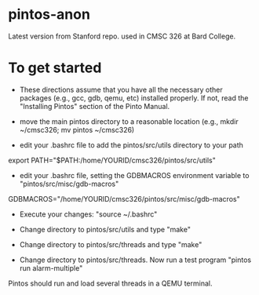 # pintos-anon

Latest version from Stanford repo. used in CMSC 326 at Bard College.

# To get started

- These directions assume that you have all the necessary other
  packages (e.g., gcc, gdb, qemu, etc) installed properly.  If not,
  read the "Installing Pintos" section of the Pinto Manual.

- move the main pintos directory to a reasonable location (e.g., mkdir
  ~/cmsc326; mv pintos ~/cmsc326)

- edit your .bashrc file to add the pintos/src/utils directory to your path

export PATH="$PATH:/home/YOURID/cmsc326/pintos/src/utils"

- edit your .bashrc file, setting the GDBMACROS environment variable to "pintos/src/misc/gdb-macros"

GDBMACROS="/home/YOURID/cmsc326/pintos/src/misc/gdb-macros"

- Execute your changes: "source ~/.bashrc"

- Change directory to pintos/src/utils and type "make"

- Change directory to pintos/src/threads and type "make"

- Change directory to pintos/src/threads.  Now run a test program
  "pintos run alarm-multiple"

Pintos should run and load several threads in a QEMU terminal.